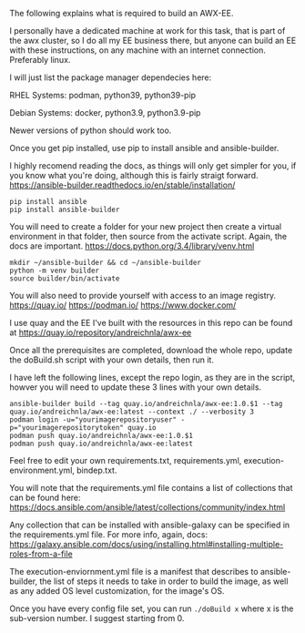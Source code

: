 The following explains what is required to build an AWX-EE.

I personally have a dedicated machine at work for this task, that is part of the awx cluster, so I do all my EE business there, but anyone can build an EE with these instructions, on any machine with an internet connection.
Preferably linux. 

I will just list the package manager dependecies here:

RHEL Systems: podman, python39, python39-pip

Debian Systems: docker, python3.9, python3.9-pip

Newer versions of python should work too. 

Once you get pip installed, use pip to install ansible and ansible-builder.

I highly recomend reading the docs, as things will only get simpler for you, if you know what you're doing, although this is fairly straigt forward.
https://ansible-builder.readthedocs.io/en/stable/installation/

```
pip install ansible
pip install ansible-builder 
```

You will need to create a folder for your new project then create a virtual environment in that folder, then source from the activate script. 
Again, the docs are important.
https://docs.python.org/3.4/library/venv.html

```
mkdir ~/ansible-builder && cd ~/ansible-builder
python -m venv builder
source builder/bin/activate

```

You will also need to provide yourself with access to an image registry. 
https://quay.io/
https://podman.io/
https://www.docker.com/

I use quay and the EE I've built with the resources in this repo can be found at https://quay.io/repository/andreichnla/awx-ee

Once all the prerequisites are completed, download the whole repo, update the doBuild.sh script with your own details, then run it.

I have left the following lines, except the repo login, as they are in the script, howver you will need to update these 3 lines with your own details.
```
ansible-builder build --tag quay.io/andreichnla/awx-ee:1.0.$1 --tag quay.io/andreichnla/awx-ee:latest --context ./ --verbosity 3
podman login -u="yourimagerepositoryuser" -p="yourimagerepositorytoken" quay.io
podman push quay.io/andreichnla/awx-ee:1.0.$1
podman push quay.io/andreichnla/awx-ee:latest
```

Feel free to edit your own requirements.txt, requirements.yml, execution-environment.yml, bindep.txt.

You will note that the requirements.yml file contains a list of collections that can be found here:
https://docs.ansible.com/ansible/latest/collections/community/index.html

Any collection that can be installed with ansible-galaxy can be specified in the requirements.yml file.
For more info, again, docs:
https://galaxy.ansible.com/docs/using/installing.html#installing-multiple-roles-from-a-file

The execution-enviornment.yml file is a manifest that describes to ansible-builder, the list of steps it needs to take in order to build the image, as well as any added OS level customization, for the image's OS.


Once you have every config file set, you can run `./doBuild x` where x is the sub-version number. I suggest starting from 0. 


